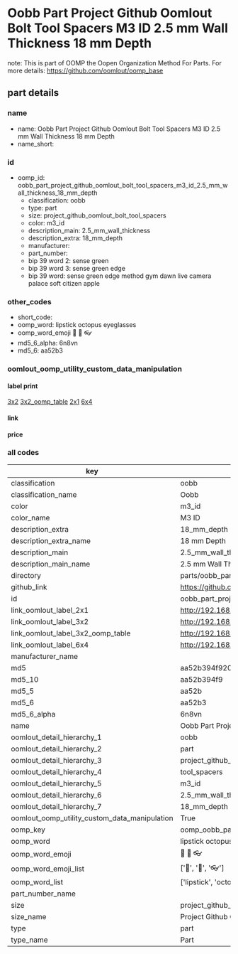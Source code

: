 # Oobb Part Project Github Oomlout Bolt Tool Spacers M3 ID 2.5 mm Wall Thickness 18 mm Depth  

note: This is part of OOMP the Oopen Organization Method For Parts. For more details: https://github.com/oomlout/oomp_base

##  part details
  







### name
* name: Oobb Part Project Github Oomlout Bolt Tool Spacers M3 ID 2.5 mm Wall Thickness 18 mm Depth
* name_short: 
### id
* oomp_id: oobb_part_project_github_oomlout_bolt_tool_spacers_m3_id_2.5_mm_wall_thickness_18_mm_depth
  * classification: oobb
  * type: part
  * size: project_github_oomlout_bolt_tool_spacers
  * color: m3_id
  * description_main: 2.5_mm_wall_thickness
  * description_extra: 18_mm_depth
  * manufacturer: 
  * part_number: 
  * bip 39 word 2: sense green
  * bip 39 word 3: sense green edge
  * bip 39 word: sense green edge method gym dawn live camera palace soft citizen apple

### other_codes
* short_code: 
* oomp_word: lipstick octopus eyeglasses
* oomp_word_emoji :lipstick: :octopus: :eyeglasses:
* md5_6_alpha: 6n8vn
* md5_6: aa52b3






### oomlout_oomp_utility_custom_data_manipulation
#### label print
[3x2](http://192.168.1.245:1112/?label=oomp%206n8vn)
[3x2_oomp_table](http://192.168.1.108:1112/?label=oomp%206n8vn)
[2x1](http://192.168.1.242:1112/?label=oomp%206n8vn)
[6x4](http://192.168.1.55:1112/?label=oomp%206n8vn)    

#### link

                              

#### price







### all codes 
| key | value |  
| --- | --- |  
| classification | oobb |  
| classification_name | Oobb |  
| color | m3_id |  
| color_name | M3 ID |  
| description_extra | 18_mm_depth |  
| description_extra_name | 18 mm Depth |  
| description_main | 2.5_mm_wall_thickness |  
| description_main_name | 2.5 mm Wall Thickness |  
| directory | parts/oobb_part_project_github_oomlout_bolt_tool_spacers_m3_id_2.5_mm_wall_thickness_18_mm_depth |  
| github_link | https://github.com/oomlout/oomlout_oomp_part_src/tree/main/parts/oobb_part_project_github_oomlout_bolt_tool_spacers_m3_id_2.5_mm_wall_thickness_18_mm_depth |  
| id | oobb_part_project_github_oomlout_bolt_tool_spacers_m3_id_2.5_mm_wall_thickness_18_mm_depth |  
| link_oomlout_label_2x1 | http://192.168.1.242:1112/?label=oomp%206n8vn |  
| link_oomlout_label_3x2 | http://192.168.1.245:1112/?label=oomp%206n8vn |  
| link_oomlout_label_3x2_oomp_table | http://192.168.1.108:1112/?label=oomp%206n8vn |  
| link_oomlout_label_6x4 | http://192.168.1.55:1112/?label=oomp%206n8vn |  
| manufacturer_name |  |  
| md5 | aa52b394f920b054dfb408c28c99961e |  
| md5_10 | aa52b394f9 |  
| md5_5 | aa52b |  
| md5_6 | aa52b3 |  
| md5_6_alpha | 6n8vn |  
| name | Oobb Part Project Github Oomlout Bolt Tool Spacers M3 ID 2.5 mm Wall Thickness 18 mm Depth |  
| oomlout_detail_hierarchy_1 | oobb |  
| oomlout_detail_hierarchy_2 | part |  
| oomlout_detail_hierarchy_3 | project_github_bolt |  
| oomlout_detail_hierarchy_4 | tool_spacers |  
| oomlout_detail_hierarchy_5 | m3_id |  
| oomlout_detail_hierarchy_6 | 2.5_mm_wall_thickness |  
| oomlout_detail_hierarchy_7 | 18_mm_depth |  
| oomlout_oomp_utility_custom_data_manipulation | True |  
| oomp_key | oomp_oobb_part_project_github_oomlout_bolt_tool_spacers_m3_id_2.5_mm_wall_thickness_18_mm_depth |  
| oomp_word | lipstick octopus eyeglasses |  
| oomp_word_emoji | :lipstick: :octopus: :eyeglasses: |  
| oomp_word_emoji_list | [':lipstick:', ':octopus:', ':eyeglasses:'] |  
| oomp_word_list | ['lipstick', 'octopus', 'eyeglasses'] |  
| part_number_name |  |  
| size | project_github_oomlout_bolt_tool_spacers |  
| size_name | Project Github Oomlout Bolt Tool Spacers |  
| type | part |  
| type_name | Part |  
